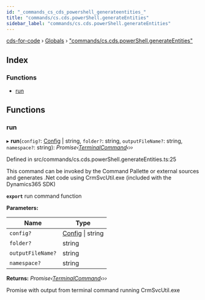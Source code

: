 ```yaml
---
id: "_commands_cs_cds_powershell_generateentities_"
title: "commands/cs.cds.powerShell.generateEntities"
sidebar_label: "commands/cs.cds.powerShell.generateEntities"
---
```


[cds-for-code](../index.md) › [Globals](../globals.md) › ["commands/cs.cds.powerShell.generateEntities"](_commands_cs_cds_powershell_generateentities_.md)

## Index

### Functions

* [run](_commands_cs_cds_powershell_generateentities_.md#run)

## Functions

###  run

▸ **run**(`config?`: [Config](../interfaces/_api_cds_webapi_cdswebapi_.cdswebapi.config.md) | string, `folder?`: string, `outputFileName?`: string, `namespace?`: string): *Promise‹[TerminalCommand](../classes/_components_terminal_secureterminal_.terminalcommand.md)‹››*

Defined in src/commands/cs.cds.powerShell.generateEntities.ts:25

This command can be invoked by the Command Pallette or external sources and generates .Net code
using CrmSvcUtil.exe (included with the Dynamics365 SDK)

**`export`** run command function

**Parameters:**

Name | Type |
------ | ------ |
`config?` | [Config](../interfaces/_api_cds_webapi_cdswebapi_.cdswebapi.config.md) &#124; string |
`folder?` | string |
`outputFileName?` | string |
`namespace?` | string |

**Returns:** *Promise‹[TerminalCommand](../classes/_components_terminal_secureterminal_.terminalcommand.md)‹››*

Promise with output from terminal command running CrmSvcUtil.exe
